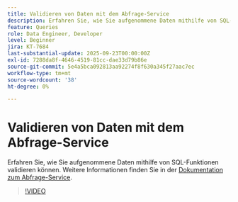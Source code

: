 ```yaml
---
title: Validieren von Daten mit dem Abfrage-Service
description: Erfahren Sie, wie Sie aufgenommene Daten mithilfe von SQL-Funktionen validieren können.
feature: Queries
role: Data Engineer, Developer
level: Beginner
jira: KT-7684
last-substantial-update: 2025-09-23T00:00:00Z
exl-id: 7288da8f-4646-4519-81cc-dae33d79b86e
source-git-commit: 5e4a5bca092813aa92274f8f630a345f27aac7ec
workflow-type: tm+mt
source-wordcount: '38'
ht-degree: 0%

---
```


# Validieren von Daten mit dem Abfrage-Service

Erfahren Sie, wie Sie aufgenommene Daten mithilfe von SQL-Funktionen validieren können. Weitere Informationen finden Sie in der [Dokumentation zum Abfrage-Service](https://experienceleague.adobe.com/de/docs/experience-platform/query/home).

>[!VIDEO](https://video.tv.adobe.com/v/3475332?learn=on&enablevpops&captions=ger)
